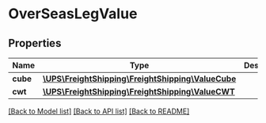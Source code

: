 # OverSeasLegValue

## Properties
Name | Type | Description | Notes
------------ | ------------- | ------------- | -------------
**cube** | [**\UPS\FreightShipping\FreightShipping\ValueCube**](ValueCube.md) |  | [optional] 
**cwt** | [**\UPS\FreightShipping\FreightShipping\ValueCWT**](ValueCWT.md) |  | [optional] 

[[Back to Model list]](../../README.md#documentation-for-models) [[Back to API list]](../../README.md#documentation-for-api-endpoints) [[Back to README]](../../README.md)

